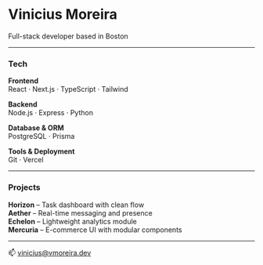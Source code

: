 # Vinicius Moreira  

Full-stack developer based in Boston  

---

### Tech  

**Frontend**  
React · Next.js · TypeScript · Tailwind  

**Backend**  
Node.js · Express · Python  

**Database & ORM**  
PostgreSQL · Prisma  

**Tools & Deployment**  
Git · Vercel  

---

### Projects  

**Horizon** – Task dashboard with clean flow  
**Aether** – Real-time messaging and presence  
**Echelon** – Lightweight analytics module  
**Mercuria** – E-commerce UI with modular components  

---

📫 [vinicius@vmoreira.dev](mailto:vinicius@vmoreira.dev)
